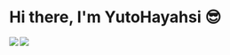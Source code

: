 # Hi there, I'm YutoHayahsi 😎

<a herf="https://github-readme-stats.vercel.app/api?username=YutoHayashi&theme=nord">
    <img align="left" src="https://github-readme-stats.vercel.app/api?username=YutoHayashi&theme=nord">
</a>

<a herf="https://github-readme-stats.vercel.app/api/top-langs/?username=YutoHayashi&theme=nord">
    <img align="left" src="https://github-readme-stats.vercel.app/api/top-langs/?username=YutoHayashi&theme=nord">
</a>
